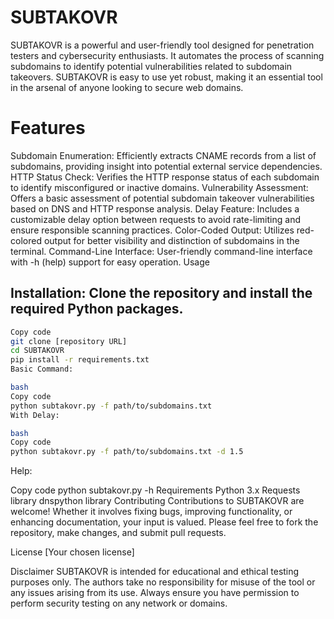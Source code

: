 # SUBTAKOVR
SUBTAKOVR is a powerful and user-friendly tool designed for penetration testers and cybersecurity enthusiasts. It automates the process of scanning subdomains to identify potential vulnerabilities related to subdomain takeovers. SUBTAKOVR is easy to use yet robust, making it an essential tool in the arsenal of anyone looking to secure web domains.

# Features
Subdomain Enumeration: Efficiently extracts CNAME records from a list of subdomains, providing insight into potential external service dependencies.
HTTP Status Check: Verifies the HTTP response status of each subdomain to identify misconfigured or inactive domains.
Vulnerability Assessment: Offers a basic assessment of potential subdomain takeover vulnerabilities based on DNS and HTTP response analysis.
Delay Feature: Includes a customizable delay option between requests to avoid rate-limiting and ensure responsible scanning practices.
Color-Coded Output: Utilizes red-colored output for better visibility and distinction of subdomains in the terminal.
Command-Line Interface: User-friendly command-line interface with -h (help) support for easy operation.
Usage

## Installation: Clone the repository and install the required Python packages.

```bash
Copy code
git clone [repository URL]
cd SUBTAKOVR
pip install -r requirements.txt
Basic Command:

bash
Copy code
python subtakovr.py -f path/to/subdomains.txt
With Delay:

bash
Copy code
python subtakovr.py -f path/to/subdomains.txt -d 1.5
```
Help:

Copy code
python subtakovr.py -h
Requirements
Python 3.x
Requests library
dnspython library
Contributing
Contributions to SUBTAKOVR are welcome! Whether it involves fixing bugs, improving functionality, or enhancing documentation, your input is valued. Please feel free to fork the repository, make changes, and submit pull requests.

License
[Your chosen license]

Disclaimer
SUBTAKOVR is intended for educational and ethical testing purposes only. The authors take no responsibility for misuse of the tool or any issues arising from its use. Always ensure you have permission to perform security testing on any network or domains.
